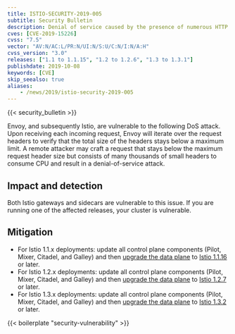 ```yaml
---
title: ISTIO-SECURITY-2019-005
subtitle: Security Bulletin
description: Denial of service caused by the presence of numerous HTTP headers in client requests.
cves: [CVE-2019-15226]
cvss: "7.5"
vector: "AV:N/AC:L/PR:N/UI:N/S:U/C:N/I:N/A:H"
cvss_version: "3.0"
releases: ["1.1 to 1.1.15", "1.2 to 1.2.6", "1.3 to 1.3.1"]
publishdate: 2019-10-08
keywords: [CVE]
skip_seealso: true
aliases:
    - /news/2019/istio-security-2019-005
---
```


{{< security_bulletin >}}

Envoy, and subsequently Istio, are vulnerable to the following DoS attack. Upon receiving each incoming request, Envoy will iterate over the request headers to verify that the total size of the headers stays below a maximum limit. A remote attacker may craft a request that stays below the maximum request header size but consists of many thousands of small headers to consume CPU and result in a denial-of-service attack.

## Impact and detection

Both Istio gateways and sidecars are vulnerable to this issue. If you are running one of the affected releases, your cluster is vulnerable.

## Mitigation

* For Istio 1.1.x deployments: update all control plane components (Pilot, Mixer, Citadel, and Galley) and then [upgrade the data plane](https://archive.istio.io/1.1/docs/setup/upgrade/cni-helm-upgrade/#sidecar-upgrade) to [Istio 1.1.16](/pt-br/news/releases/1.1.x/announcing-1.1.16) or later.
* For Istio 1.2.x deployments: update all control plane components (Pilot, Mixer, Citadel, and Galley) and then [upgrade the data plane](https://archive.istio.io/1.2/docs/setup/upgrade/cni-helm-upgrade/#sidecar-upgrade) to [Istio 1.2.7](/pt-br/news/releases/1.2.x/announcing-1.2.7) or later.
* For Istio 1.3.x deployments: update all control plane components (Pilot, Mixer, Citadel, and Galley) and then [upgrade the data plane](https://archive.istio.io/1.3/docs/setup/upgrade/cni-helm-upgrade/#sidecar-upgrade) to [Istio 1.3.2](/pt-br/news/releases/1.3.x/announcing-1.3.2) or later.

{{< boilerplate "security-vulnerability" >}}
